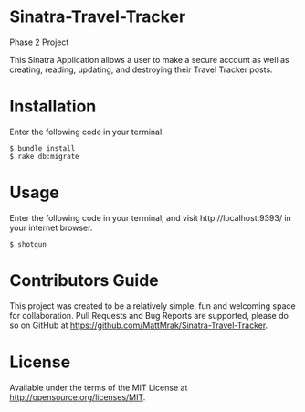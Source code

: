 # Sinatra-Travel-Tracker
Phase 2 Project

This Sinatra Application allows a user to make a secure account as well as creating, reading, updating, and destroying their Travel Tracker posts.

# Installation
Enter the following code in your terminal.

    $ bundle install
    $ rake db:migrate

# Usage
Enter the following code in your terminal, and visit http://localhost:9393/ in your internet browser.

    $ shotgun

# Contributors Guide
This project was created to be a relatively simple, fun and welcoming space for collaboration. Pull Requests and Bug Reports are supported, please do so on GitHub at https://github.com/MattMrak/Sinatra-Travel-Tracker. 

# License
Available under the terms of the MIT License at http://opensource.org/licenses/MIT.
